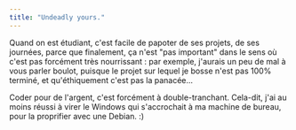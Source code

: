 ```yaml
---
title: "Undeadly yours."
---
```


Quand on est étudiant, c'est facile de papoter de ses projets, de ses
journées, parce que finalement, ça n'est "pas important" dans le sens où c'est
pas forcément très nourrissant : par exemple, j'aurais un peu de mal à vous
parler boulot, puisque le projet sur lequel je bosse n'est pas 100% terminé,
et qu'éthiquement c'est pas la panacée...

Coder pour de l'argent, c'est forcément à double-tranchant. Cela-dit, j'ai au
moins réussi à virer le Windows qui s'accrochait à ma machine de bureau, pour
la proprifier avec une Debian. :)

